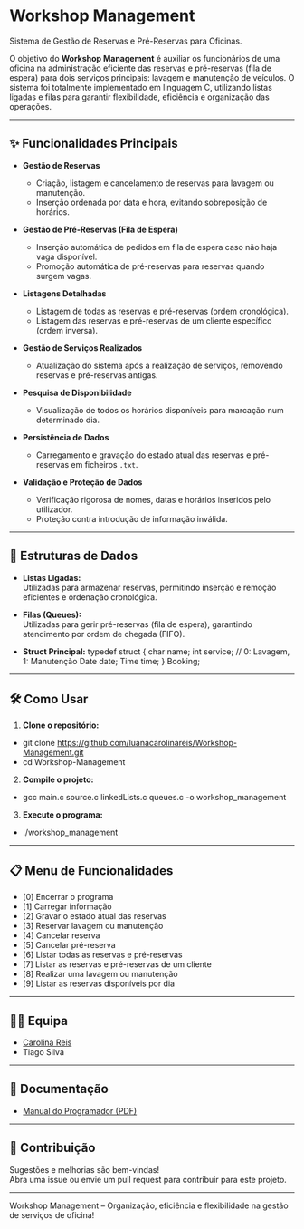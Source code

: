 # Workshop Management

Sistema de Gestão de Reservas e Pré-Reservas para Oficinas.

O objetivo do **Workshop Management** é auxiliar os funcionários de uma oficina na administração eficiente das reservas e pré-reservas (fila de espera) para dois serviços principais: lavagem e manutenção de veículos. O sistema foi totalmente implementado em linguagem C, utilizando listas ligadas e filas para garantir flexibilidade, eficiência e organização das operações.

---

## ✨ Funcionalidades Principais

- **Gestão de Reservas**
  - Criação, listagem e cancelamento de reservas para lavagem ou manutenção.
  - Inserção ordenada por data e hora, evitando sobreposição de horários.

- **Gestão de Pré-Reservas (Fila de Espera)**
  - Inserção automática de pedidos em fila de espera caso não haja vaga disponível.
  - Promoção automática de pré-reservas para reservas quando surgem vagas.

- **Listagens Detalhadas**
  - Listagem de todas as reservas e pré-reservas (ordem cronológica).
  - Listagem das reservas e pré-reservas de um cliente específico (ordem inversa).

- **Gestão de Serviços Realizados**
  - Atualização do sistema após a realização de serviços, removendo reservas e pré-reservas antigas.

- **Pesquisa de Disponibilidade**
  - Visualização de todos os horários disponíveis para marcação num determinado dia.

- **Persistência de Dados**
  - Carregamento e gravação do estado atual das reservas e pré-reservas em ficheiros `.txt`.

- **Validação e Proteção de Dados**
  - Verificação rigorosa de nomes, datas e horários inseridos pelo utilizador.
  - Proteção contra introdução de informação inválida.

---

## 🧩 Estruturas de Dados

- **Listas Ligadas:**  
  Utilizadas para armazenar reservas, permitindo inserção e remoção eficientes e ordenação cronológica.

- **Filas (Queues):**  
  Utilizadas para gerir pré-reservas (fila de espera), garantindo atendimento por ordem de chegada (FIFO).

- **Struct Principal:**
typedef struct {
  char name;
  int service; // 0: Lavagem, 1: Manutenção
  Date date;
  Time time;
} Booking;

---

## 🛠️ Como Usar

1. **Clone o repositório:**

- git clone https://github.com/luanacarolinareis/Workshop-Management.git
- cd Workshop-Management

2. **Compile o projeto:**

- gcc main.c source.c linkedLists.c queues.c -o workshop_management

3. **Execute o programa:**

- ./workshop_management

---

## 📋 Menu de Funcionalidades

- [0] Encerrar o programa
- [1] Carregar informação
- [2] Gravar o estado atual das reservas
- [3] Reservar lavagem ou manutenção
- [4] Cancelar reserva
- [5] Cancelar pré-reserva
- [6] Listar todas as reservas e pré-reservas
- [7] Listar as reservas e pré-reservas de um cliente
- [8] Realizar uma lavagem ou manutenção
- [9] Listar as reservas disponíveis por dia

---

## 👩‍💻 Equipa

- [Carolina Reis](https://github.com/luanacarolinareis)
- Tiago Silva

---

## 📄 Documentação

- [Manual do Programador (PDF)](manual-do-programador.pdf)

---

## 📢 Contribuição

Sugestões e melhorias são bem-vindas!  
Abra uma issue ou envie um pull request para contribuir para este projeto.

---

Workshop Management – Organização, eficiência e flexibilidade na gestão de serviços de oficina!

